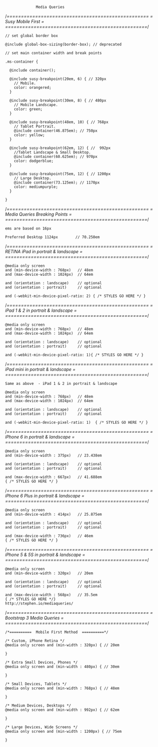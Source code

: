 
                  Media Queries

/*==================================================
=                Susy Mobile First                 =
==================================================*/

    // set global border box
    
    @include global-box-sizing(border-box); // deprecated
    
    // set main container width and break points
    
    .ms-container {
    
      @include container();
    
      @include susy-breakpoint(20em, 6) { // 320px
        // Mobile.
        color: orangered;
      }
    
      @include susy-breakpoint(30em, 8) { // 480px
        // Mobile Landscape.
        color: green;
      }
    
      @include susy-breakpoint(48em, 10) { // 768px
        // Tablet Portrait.
        @include container(46.875em); // 750px
        color: yellow;
      }
    
      @include susy-breakpoint(62em, 12) { //  992px
        //Tablet Landscape & Small Desktop.
        @include container(60.625em); // 970px
        color: dodgerblue;
      }
    
      @include susy-breakpoint(75em, 12) { // 1200px
        // Large Desktop.
        @include container(73.125em); // 1170px
        color: mediumpurple;
      }
    
    }
    
/*==================================================
=         Media Queries Breaking Points            =
==================================================*/

    ems are based on 16px

    Preferred Desktop 1124px        // 70.250em
    
    
/*==================================================
=         RETINA iPad in portrait & landscape      =      
==================================================*/

    @media only screen 
    and (min-device-width : 768px)   // 48em
    and (max-device-width : 1024px)  // 64em
    
    and (orientation : landscape)    // optional
    and (orientation : portrait)     // optional
    
    and (-webkit-min-device-pixel-ratio: 2) { /* STYLES GO HERE */ }

/*==================================================
=         iPad 1 & 2 in portrait & landscape       =     
==================================================*/

    @media only screen 
    and (min-device-width : 768px)   // 48em
    and (max-device-width : 1024px)  // 64em
    
    and (orientation : landscape)    // optional
    and (orientation : portrait)     // optional
    
    and (-webkit-min-device-pixel-ratio: 1){ /* STYLES GO HERE */ }

/*==================================================
=         iPad mini in portrait & landscape        =    
==================================================*/
    
    Same as above  - iPad 1 & 2 in portrait & landscape
    
    @media only screen 
    and (min-device-width : 768px)   // 48em
    and (max-device-width : 1024px)  // 64em
    
    and (orientation : landscape)    // optional
    and (orientation : portrait)     // optional
    
    and (-webkit-min-device-pixel-ratio: 1)  { /* STYLES GO HERE */ }

/*==================================================
=         iPhone 6 in portrait & landscape         =   
==================================================*/

    @media only screen 
    and (min-device-width : 375px)   // 23.438em
    
    and (orientation : landscape)    // optional
    and (orientation : portrait)     // optional
    
    and (max-device-width : 667px)   // 41.688em
    { /* STYLES GO HERE */ }

/*==================================================
=       iPhone 6 Plus in portrait & landscape      =      
==================================================*/

    @media only screen 
    and (min-device-width : 414px)   // 25.875em 
    
    and (orientation : landscape)    // optional
    and (orientation : portrait)     // optional
    
    and (max-device-width : 736px)   // 46em
    { /* STYLES GO HERE */ }

/*==================================================
=       iPhone 5 & 5S in portrait & landscape      =      
==================================================*/

    @media only screen 
    and (min-device-width : 320px)   // 20em
    
    and (orientation : landscape)    // optional
    and (orientation : portrait)     // optional
    
    and (max-device-width : 568px)   // 35.5em
    { /* STYLES GO HERE */}
    http://stephen.io/mediaqueries/

/*==================================================
=             Bootstrap 3 Media Queries            =
==================================================*/

    /*==========  Mobile First Method  ==========*/

    /* Custom, iPhone Retina */ 
    @media only screen and (min-width : 320px) { // 20em
        
    }

    /* Extra Small Devices, Phones */ 
    @media only screen and (min-width : 480px) { // 30em

    }

    /* Small Devices, Tablets */
    @media only screen and (min-width : 768px) { // 48em

    }

    /* Medium Devices, Desktops */
    @media only screen and (min-width : 992px) { // 62em

    }

    /* Large Devices, Wide Screens */
    @media only screen and (min-width : 1200px) { // 75em

    }

